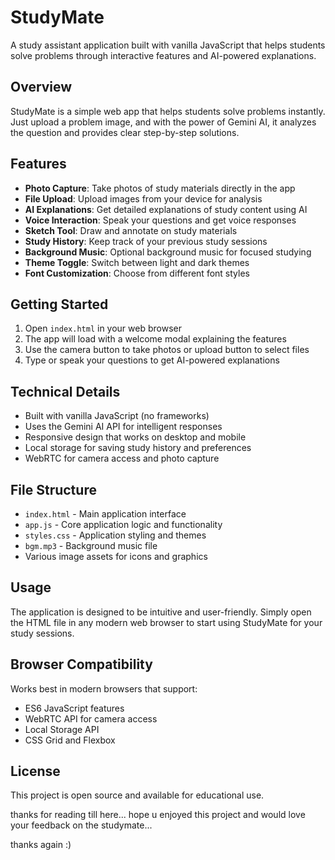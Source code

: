 # StudyMate

A study assistant application built with vanilla JavaScript that helps students solve problems through interactive features and AI-powered explanations.

## Overview

StudyMate is a simple web app that helps students solve problems instantly. Just upload a problem image, and with the power of Gemini AI, it analyzes the question and provides clear step-by-step solutions.

## Features

- **Photo Capture**: Take photos of study materials directly in the app
- **File Upload**: Upload images from your device for analysis
- **AI Explanations**: Get detailed explanations of study content using AI
- **Voice Interaction**: Speak your questions and get voice responses
- **Sketch Tool**: Draw and annotate on study materials
- **Study History**: Keep track of your previous study sessions
- **Background Music**: Optional background music for focused studying
- **Theme Toggle**: Switch between light and dark themes
- **Font Customization**: Choose from different font styles

## Getting Started

1. Open `index.html` in your web browser
2. The app will load with a welcome modal explaining the features
3. Use the camera button to take photos or upload button to select files
4. Type or speak your questions to get AI-powered explanations

## Technical Details

- Built with vanilla JavaScript (no frameworks)
- Uses the Gemini AI API for intelligent responses
- Responsive design that works on desktop and mobile
- Local storage for saving study history and preferences
- WebRTC for camera access and photo capture

## File Structure

- `index.html` - Main application interface
- `app.js` - Core application logic and functionality
- `styles.css` - Application styling and themes
- `bgm.mp3` - Background music file
- Various image assets for icons and graphics

## Usage

The application is designed to be intuitive and user-friendly. Simply open the HTML file in any modern web browser to start using StudyMate for your study sessions.

## Browser Compatibility

Works best in modern browsers that support:
- ES6 JavaScript features
- WebRTC API for camera access
- Local Storage API
- CSS Grid and Flexbox

## License

This project is open source and available for educational use.

thanks for reading till here... hope u enjoyed this project and would love your feedback on the studymate...

thanks again :)
